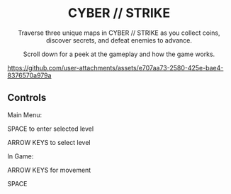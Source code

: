<div>
    <h1 align="center">
        CYBER // STRIKE
    </h1>
</div>

<p align="center">
    Traverse three unique maps in CYBER // STRIKE as you collect coins, discover secrets, and defeat enemies to advance.
</p>
<p align="center">
    Scroll down for a peek at the gameplay and how the game works.
</p>

https://github.com/user-attachments/assets/e707aa73-2580-425e-bae4-8376570a979a

## Controls

Main Menu:

SPACE to enter selected level

ARROW KEYS to select level

In Game:

ARROW KEYS for movement

SPACE 
